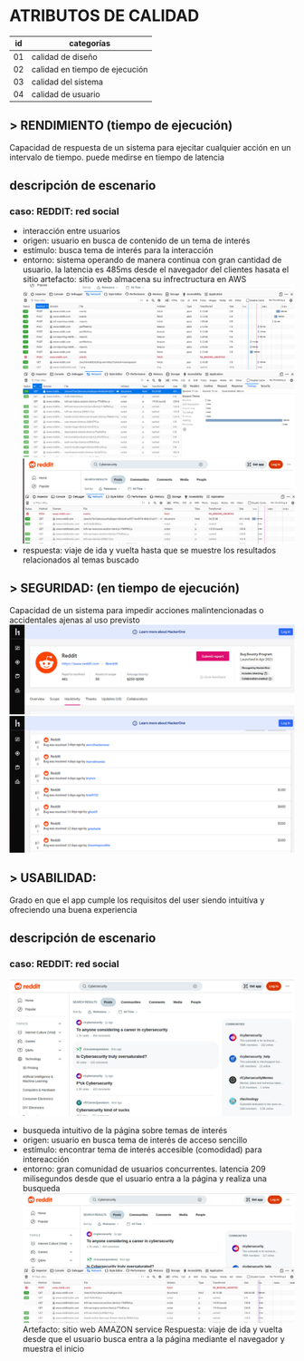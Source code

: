 # ATRIBUTOS DE CALIDAD
 id | categorías
 --|--
 01 | calidad de diseño
 02 | calidad en tiempo de ejecución
 03 | calidad del sistema
 04 | calidad de usuario


## > RENDIMIENTO (tiempo de ejecución)
Capacidad de respuesta de un sistema para ejecitar cualquier acción en un intervalo de tiempo. puede medirse en tiempo de latencia

## descripción de escenario
### caso: REDDIT: red social
- interacción entre usuarios 
- origen: usuario en busca de contenido de un tema de interés
- estímulo: busca tema de interés para la interacción
- entorno: sistema operando de manera continua con gran cantidad de usuario. la latencia es 485ms desde el navegador del clientes hasata el sitio
artefacto: sitio web almacena su infrectructura en AWS
![imagen1](https://github.com/Cleber96/pruebando/blob/main/image1.jpeg)
![imagen2](https://github.com/Cleber96/pruebando/blob/main/image2.jpeg)
![imagen3](https://github.com/Cleber96/pruebando/blob/main/image3.jpeg)
- respuesta: viaje de ida y vuelta hasta que se muestre los resultados relacionados al temas buscado

## > SEGURIDAD: (en tiempo de ejecución)
Capacidad de un sistema para impedir acciones malintencionadas o accidentales ajenas al uso previsto
![imagen1](https://github.com/Cleber96/pruebando/blob/main/image4.jpeg)
![imagen2](https://github.com/Cleber96/pruebando/blob/main/image5.jpeg)

## > USABILIDAD:
Grado en que el app cumple los requisitos  del user siendo intuitíva y ofreciendo una buena experiencia 
## descripción de escenario
### caso: REDDIT: red social
![imagen1](https://github.com/Cleber96/pruebando/blob/main/image6.jpeg)
- busqueda intuitivo de la página sobre temas de interés
- origen: usuario en busca tema de interés de acceso sencillo
- estímulo: encontrar tema de interés accesible (comodidad) para intereacción
- entorno: gran comunidad de usuarios concurrentes. latencia 209 milisegundos desde que el usuario entra a la página y realiza una busqueda
![imagen1](https://github.com/Cleber96/pruebando/blob/main/image7.jpeg)
Artefacto: sitio web AMAZON service
Respuesta: viaje de ida y vuelta desde que el usuario busca entra a la página mediante el navegador y muestra el inicio
